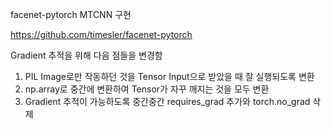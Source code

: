 facenet-pytorch MTCNN 구현

https://github.com/timesler/facenet-pytorch

Gradient 추적을 위해 다음 점들을 변경함

1. PIL Image로만 작동하던 것을 Tensor Input으로 받았을 때 잘 실행되도록 변환
2. np.array로 중간에 변환하여 Tensor가 자꾸 깨지는 것을 모두 변환
3. Gradient 추적이 가능하도록 중간중간 requires_grad 추가와 torch.no_grad 삭제
